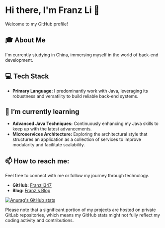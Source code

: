 # Hi there, I'm Franz Li 👋

Welcome to my GitHub profile!

## 🎓 About Me

I'm currently studying in China, immersing myself in the world of back-end development. 

## 💻 Tech Stack

- **Primary Language:** I predominantly work with Java, leveraging its robustness and versatility to build reliable back-end systems.


## 🌱 I’m currently learning

- **Advanced Java Techniques:** Continuously enhancing my Java skills to keep up with the latest advancements.
- **Microservices Architecture:** Exploring the architectural style that structures an application as a collection of services to improve modularity and facilitate scalability.

## 📫 How to reach me:

Feel free to connect with me or follow my journey through technology.

- **GitHub:** [Franzli347](https://github.com/FranzLi347)
- **Blog:** [Franz`s Blog](https://blog.741588.xyz)

[![Anurag's GitHub stats](https://github-readme-stats-six-ruby-77.vercel.app/api?username=FranzLi347)](https://github.com/anuraghazra/github-readme-stats)

Please note that a significant portion of my projects are hosted on private GitLab repositories, which means my GitHub stats might not fully reflect my coding activity and contributions.
